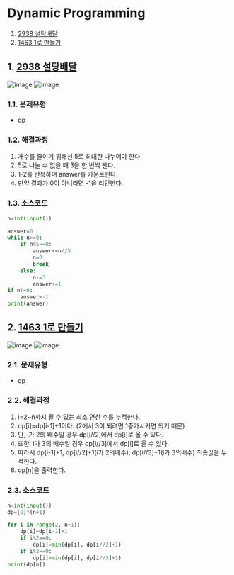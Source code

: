 # Dynamic Programming

1. [2938 설탕배달](#1-2938-설탕배달)
2. [1463 1로 만들기](#2-1463-1로-만들기)

## 1. [2938 설탕배달](https://www.acmicpc.net/problem/2938)
![image](https://user-images.githubusercontent.com/44918665/137054011-dd2ce662-bf28-4499-989e-bb1ea4839c3a.png)
![image](https://user-images.githubusercontent.com/44918665/137054038-d9bc0d78-51f4-4e48-9999-e7b3f46ebbb6.png)

### 1.1. 문제유형
- dp

### 1.2. 해결과정
1. 개수를 줄이기 위해선 5로 최대한 나누어야 한다.
2. 5로 나눌 수 없을 때 3을 한 번씩 뺀다.
3. 1-2를 반복하며 answer를 카운트한다.
4. 만약 결과가 0이 아니라면 -1을 리턴한다.

### 1.3. 소스코드
```python
n=int(input())

answer=0
while n>=0:
    if n%5==0:
        answer+=n//5
        n=0
        break
    else:
        n-=3
        answer+=1
if n!=0:
    answer=-1
print(answer)
```

## 2. [1463 1로 만들기](https://www.acmicpc.net/problem/1463)
![image](https://user-images.githubusercontent.com/44918665/137054264-eda046ca-3ca8-4e4f-aadf-8d160a957fb8.png)
![image](https://user-images.githubusercontent.com/44918665/137054303-ee579b3f-0506-4976-b2a1-561ee29192e8.png)

### 2.1. 문제유형
- dp

### 2.2. 해결과정
1. i=2~n까지 될 수 있는 최소 연산 수를 누적한다.
2. dp[i]=dp[i-1]+1이다. (2에서 3이 되려면 1증가시키면 되기 때문)
3. 단, i가 2의 배수일 경우 dp[i//2]에서 dp[i]로 올 수 있다.
4. 또한, i가 3의 배수일 경우 dp[i//3]에서 dp[i]로 올 수 있다.
5. 따라서 dp[i-1]+1, dp[i//2]+1(i가 2의배수), dp[i//3]+1(i가 3의배수) 최솟값을 누적한다.
6. dp[n]을 출력한다.

### 2.3. 소스코드
```python
n=int(input())
dp=[0]*(n+1)

for i in range(2, n+1):
    dp[i]=dp[i-1]+1
    if i%2==0:
        dp[i]=min(dp[i], dp[i//2]+1)
    if i%3==0:
        dp[i]=min(dp[i], dp[i//3]+1)
print(dp[n])
```





